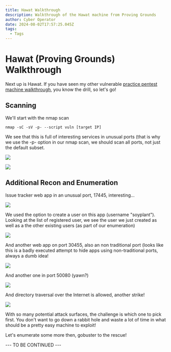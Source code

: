 ```yaml
---
title: Hawat Walkthrough
description: Walkthrough of the Hawat machine from Proving Grounds
author: Cyber Operator
date: 2024-08-02T17:57:25.045Z
tags:
  - Tags
---
```

# Hawat (Proving Grounds) Walkthrough

Next up is Hawat.  If you have seen my other vulnerable [practice pentest machine walkthrough](https://cyberoperator.com/tags/exploitable/), you know the drill, so let's go!

## Scanning

We'll start with the nmap scan

`nmap -sC -sV -p- --script vuln [target IP]`

We see that this is full of interesting services in unusual ports (that is why we use the -p- option in our nmap scan, we should scan all ports, not just the default subset.

![](/static/img/screenshot-2024-08-02-at-2.04.14 pm.png)

![](/static/img/screenshot-2024-08-02-at-2.04.41 pm.png)

## Additional Recon and Enumeration

Issue tracker web app in an unusual port, 17445, interesting...

![](/static/img/screenshot-2024-08-02-at-2.08.08 pm.png)

We used the option to create a user on this app (username "soyplant").  Looking at the list of registered user, we see the user we just created as well as a the other existing users (as part of our enumeration)

![](/static/img/screenshot-2024-08-02-at-2.10.06 pm.png)

And another web app on port 30455, also an non traditional port (looks like this is a badly executed attempt to hide apps using non-traditional ports, always a dumb idea!

![](/static/img/screenshot-2024-08-02-at-2.15.22 pm.png)

And another one in port 50080 (yawn?)

![](/static/img/screenshot-2024-08-02-at-2.18.07 pm.png)

And directory traversal over the Internet is allowed, another strike!

![](/static/img/screenshot-2024-08-02-at-2.20.59 pm.png)

With so many potential attack surfaces, the challenge is which one to pick first.  You don't want to go down a rabbit hole and waste a lot of time in what should be a pretty easy machine to exploit!

Let's enumerate some more then, gobuster to the rescue!

\--- TO BE CONTINUED ---